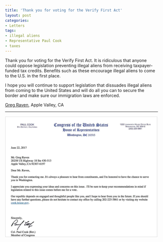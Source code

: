 ```yaml
---
title: 'Thank you for voting for the Verify First Act'
layout: post
categories:
- Letters
tags:
- illegal aliens
- Representative Paul Cook
- taxes
---
```


Thank you for voting for the Verify First Act. It is ridiculous that anyone could oppose legislation preventing illegal aliens from receiving taxpayer-funded tax credits. Benefits such as these encourage illegal aliens to come to the U.S. in the first place.

I hope you will continue to support legislation that dissuades illegal aliens from coming to the United States and will do all you can to secure the border and make sure our immigration laws are enforced.

[Greg Raven](https://www.gregraven.org), Apple Valley, CA

---

[![response from Paul Cook](/assets/img/2017/06/2017-06-22-paul-cook-letter.jpg)](/assets/img/2017/06/2017-06-22-paul-cook-letter.jpg)